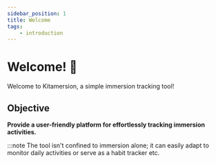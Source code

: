 ```yaml
---
sidebar_position: 1
title: Welcome
tags:
    - introduction
---
```


# Welcome! 👋

Welcome to Kitamersion, a simple immersion tracking tool! 

## Objective

**Provide a user-friendly platform for effortlessly tracking immersion activities.**


:::note 
The tool isn't confined to immersion alone; it can easily adapt to monitor daily activities or serve as a habit tracker etc.
